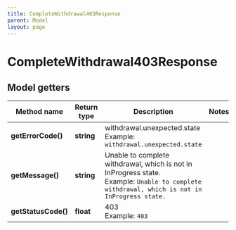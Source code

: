 ```yaml
---
title: CompleteWithdrawal403Response
parent: Model
layout: page
---
```


# CompleteWithdrawal403Response

## Model getters

Method name | Return type | Description | Notes
------------ | ------------- | ------------- | -------------
**getErrorCode()** | **string** | withdrawal.unexpected.state <br>Example: `withdrawal.unexpected.state` |
**getMessage()** | **string** | Unable to complete withdrawal, which is not in InProgress state. <br>Example: `Unable to complete withdrawal, which is not in InProgress state.` |
**getStatusCode()** | **float** | 403 <br>Example: `403` |

